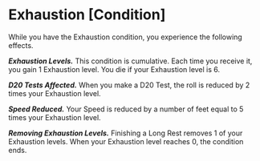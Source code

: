 # Exhaustion [Condition]

While you have the Exhaustion condition, you experience the following effects.

**_Exhaustion Levels._** This condition is cumulative. Each time you receive it, you gain 1 Exhaustion level. You die if your Exhaustion level is 6.

**_D20 Tests Affected._** When you make a D20 Test, the roll is reduced by 2 times your Exhaustion level.

**_Speed Reduced._** Your Speed is reduced by a number of feet equal to 5 times your Exhaustion level.

**_Removing Exhaustion Levels._** Finishing a Long Rest removes 1 of your Exhaustion levels. When your Exhaustion level reaches 0, the condition ends.
